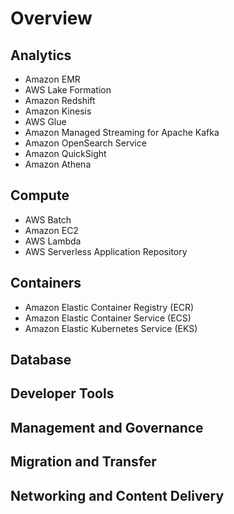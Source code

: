 # Overview

## Analytics
- Amazon EMR
- AWS Lake Formation
- Amazon Redshift
- Amazon Kinesis
- AWS Glue
- Amazon Managed Streaming for Apache Kafka
- Amazon OpenSearch Service
- Amazon QuickSight
- Amazon Athena

## Compute
- AWS Batch
- Amazon EC2
- AWS Lambda
- AWS Serverless Application Repository

## Containers
- Amazon Elastic Container Registry (ECR)
- Amazon Elastic Container Service (ECS)
- Amazon Elastic Kubernetes Service (EKS)

## Database

## Developer Tools

## Management and Governance

## Migration and Transfer

## Networking and Content Delivery